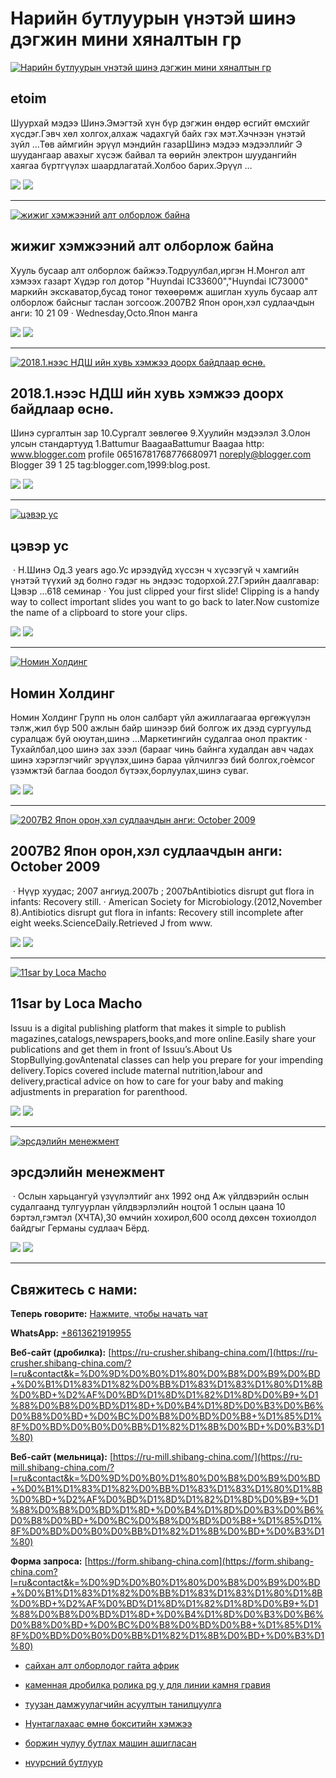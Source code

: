 # Нарийн бутлуурын үнэтэй шинэ дэгжин мини хяналтын гр

<a href="https://swt.shibang-china.com/?l=ru&img&k=%D0%9D%D0%B0%D1%80%D0%B8%D0%B9%D0%BD+%D0%B1%D1%83%D1%82%D0%BB%D1%83%D1%83%D1%80%D1%8B%D0%BD+%D2%AF%D0%BD%D1%8D%D1%82%D1%8D%D0%B9+%D1%88%D0%B8%D0%BD%D1%8D+%D0%B4%D1%8D%D0%B3%D0%B6%D0%B8%D0%BD+%D0%BC%D0%B8%D0%BD%D0%B8+%D1%85%D1%8F%D0%BD%D0%B0%D0%BB%D1%82%D1%8B%D0%BD+%D0%B3%D1%80" target="_blank">![Нарийн бутлуурын үнэтэй шинэ дэгжин мини хяналтын гр](http://static.shibang-china.com/all-800x300/941.jpg)</a>

## etoim
Шуурхай мэдээ Шинэ.Эмэгтэй хүн бүр дэгжин өндөр өсгийт өмсхийг хүсдэг.Гэвч хөл холгох,алхаж чадахгүй байх гэх мэт.Хэчнээн үнэтэй зүйл …Төв аймгийн эрүүл мэндийн газарШинэ мэдээ мэдээллийг Э шуудангаар авахыг хүсэж байвал та өөрийн электрон шуудангийн хаягаа бүртгүүлэх шаардлагатай.Холбоо барих.Эрүүл …


<a href="https://whatsapp.shibangsoft.com/WhatsApp.php" target="_blank" title="WhatsApp">![](http://static.shibang-china.com/icon/whatsapp.png)</a> <a href="https://swt.shibang-china.com/?l=ru&icon&k=%D0%9D%D0%B0%D1%80%D0%B8%D0%B9%D0%BD+%D0%B1%D1%83%D1%82%D0%BB%D1%83%D1%83%D1%80%D1%8B%D0%BD+%D2%AF%D0%BD%D1%8D%D1%82%D1%8D%D0%B9+%D1%88%D0%B8%D0%BD%D1%8D+%D0%B4%D1%8D%D0%B3%D0%B6%D0%B8%D0%BD+%D0%BC%D0%B8%D0%BD%D0%B8+%D1%85%D1%8F%D0%BD%D0%B0%D0%BB%D1%82%D1%8B%D0%BD+%D0%B3%D1%80" target="_blank">![](http://static.shibang-china.com/icon/chat-ru.png)</a>

---

<a href="https://swt.shibang-china.com/?l=ru&img&k=%D0%9D%D0%B0%D1%80%D0%B8%D0%B9%D0%BD+%D0%B1%D1%83%D1%82%D0%BB%D1%83%D1%83%D1%80%D1%8B%D0%BD+%D2%AF%D0%BD%D1%8D%D1%82%D1%8D%D0%B9+%D1%88%D0%B8%D0%BD%D1%8D+%D0%B4%D1%8D%D0%B3%D0%B6%D0%B8%D0%BD+%D0%BC%D0%B8%D0%BD%D0%B8+%D1%85%D1%8F%D0%BD%D0%B0%D0%BB%D1%82%D1%8B%D0%BD+%D0%B3%D1%80" target="_blank">![жижиг хэмжээний алт олборлож байна](http://static.shibang-china.com/all-800x300/970.jpg)</a>

## жижиг хэмжээний алт олборлож байна
Хууль бусаар алт олборлож байжээ.Тодруулбал,иргэн Н.Монгол алт хэмээх газарт Хүдэр гол дотор &quot;Huyndai IC33600&quot;,&quot;Huyndai IC73000&quot; маркийн экскаватор,бусад тоног төхөөрөмж ашиглан хууль бусаар алт олборлож байсныг таслан зогсоож.2007B2 Япон орон,хэл судлаачдын анги: 10 21 09&nbsp;&#0183;&#32;Wednesday,Octo.Япон манга


<a href="https://whatsapp.shibangsoft.com/WhatsApp.php" target="_blank" title="WhatsApp">![](http://static.shibang-china.com/icon/whatsapp.png)</a> <a href="https://swt.shibang-china.com/?l=ru&icon&k=%D0%9D%D0%B0%D1%80%D0%B8%D0%B9%D0%BD+%D0%B1%D1%83%D1%82%D0%BB%D1%83%D1%83%D1%80%D1%8B%D0%BD+%D2%AF%D0%BD%D1%8D%D1%82%D1%8D%D0%B9+%D1%88%D0%B8%D0%BD%D1%8D+%D0%B4%D1%8D%D0%B3%D0%B6%D0%B8%D0%BD+%D0%BC%D0%B8%D0%BD%D0%B8+%D1%85%D1%8F%D0%BD%D0%B0%D0%BB%D1%82%D1%8B%D0%BD+%D0%B3%D1%80" target="_blank">![](http://static.shibang-china.com/icon/chat-ru.png)</a>

---

<a href="https://swt.shibang-china.com/?l=ru&img&k=%D0%9D%D0%B0%D1%80%D0%B8%D0%B9%D0%BD+%D0%B1%D1%83%D1%82%D0%BB%D1%83%D1%83%D1%80%D1%8B%D0%BD+%D2%AF%D0%BD%D1%8D%D1%82%D1%8D%D0%B9+%D1%88%D0%B8%D0%BD%D1%8D+%D0%B4%D1%8D%D0%B3%D0%B6%D0%B8%D0%BD+%D0%BC%D0%B8%D0%BD%D0%B8+%D1%85%D1%8F%D0%BD%D0%B0%D0%BB%D1%82%D1%8B%D0%BD+%D0%B3%D1%80" target="_blank">![2018.1.нээс НДШ ийн хувь хэмжээ доорх байдлаар өснө.](http://static.shibang-china.com/all-800x300/727.jpg)</a>

## 2018.1.нээс НДШ ийн хувь хэмжээ доорх байдлаар өснө.
Шинэ сургалтын зар 10.Сургалт зөвлөгөө 9.Хуулийн мэдээлэл 3.Олон улсын стандартууд 1.Battumur BaagaaBattumur Baagaa http: www.blogger.com profile 06516781768776680971 noreply@blogger.com Blogger 39 1 25 tag:blogger.com,1999:blog.post.


<a href="https://whatsapp.shibangsoft.com/WhatsApp.php" target="_blank" title="WhatsApp">![](http://static.shibang-china.com/icon/whatsapp.png)</a> <a href="https://swt.shibang-china.com/?l=ru&icon&k=%D0%9D%D0%B0%D1%80%D0%B8%D0%B9%D0%BD+%D0%B1%D1%83%D1%82%D0%BB%D1%83%D1%83%D1%80%D1%8B%D0%BD+%D2%AF%D0%BD%D1%8D%D1%82%D1%8D%D0%B9+%D1%88%D0%B8%D0%BD%D1%8D+%D0%B4%D1%8D%D0%B3%D0%B6%D0%B8%D0%BD+%D0%BC%D0%B8%D0%BD%D0%B8+%D1%85%D1%8F%D0%BD%D0%B0%D0%BB%D1%82%D1%8B%D0%BD+%D0%B3%D1%80" target="_blank">![](http://static.shibang-china.com/icon/chat-ru.png)</a>

---

<a href="https://swt.shibang-china.com/?l=ru&img&k=%D0%9D%D0%B0%D1%80%D0%B8%D0%B9%D0%BD+%D0%B1%D1%83%D1%82%D0%BB%D1%83%D1%83%D1%80%D1%8B%D0%BD+%D2%AF%D0%BD%D1%8D%D1%82%D1%8D%D0%B9+%D1%88%D0%B8%D0%BD%D1%8D+%D0%B4%D1%8D%D0%B3%D0%B6%D0%B8%D0%BD+%D0%BC%D0%B8%D0%BD%D0%B8+%D1%85%D1%8F%D0%BD%D0%B0%D0%BB%D1%82%D1%8B%D0%BD+%D0%B3%D1%80" target="_blank">![цэвэр ус](http://static.shibang-china.com/all-800x300/846.jpg)</a>

## цэвэр ус
&nbsp;&#0183;&#32;Н.Шинэ Од.3 years ago.Ус ирээдүйд хүссэн ч хүсээгүй ч хамгийн үнэтэй түүхий эд болно гэдэг нь эндээс тодорхой.27.Гэрийн даалгавар: Цэвэр …618 семинар&nbsp;&#0183;&#32;You just clipped your first slide! Clipping is a handy way to collect important slides you want to go back to later.Now customize the name of a clipboard to store your clips.


<a href="https://whatsapp.shibangsoft.com/WhatsApp.php" target="_blank" title="WhatsApp">![](http://static.shibang-china.com/icon/whatsapp.png)</a> <a href="https://swt.shibang-china.com/?l=ru&icon&k=%D0%9D%D0%B0%D1%80%D0%B8%D0%B9%D0%BD+%D0%B1%D1%83%D1%82%D0%BB%D1%83%D1%83%D1%80%D1%8B%D0%BD+%D2%AF%D0%BD%D1%8D%D1%82%D1%8D%D0%B9+%D1%88%D0%B8%D0%BD%D1%8D+%D0%B4%D1%8D%D0%B3%D0%B6%D0%B8%D0%BD+%D0%BC%D0%B8%D0%BD%D0%B8+%D1%85%D1%8F%D0%BD%D0%B0%D0%BB%D1%82%D1%8B%D0%BD+%D0%B3%D1%80" target="_blank">![](http://static.shibang-china.com/icon/chat-ru.png)</a>

---

<a href="https://swt.shibang-china.com/?l=ru&img&k=%D0%9D%D0%B0%D1%80%D0%B8%D0%B9%D0%BD+%D0%B1%D1%83%D1%82%D0%BB%D1%83%D1%83%D1%80%D1%8B%D0%BD+%D2%AF%D0%BD%D1%8D%D1%82%D1%8D%D0%B9+%D1%88%D0%B8%D0%BD%D1%8D+%D0%B4%D1%8D%D0%B3%D0%B6%D0%B8%D0%BD+%D0%BC%D0%B8%D0%BD%D0%B8+%D1%85%D1%8F%D0%BD%D0%B0%D0%BB%D1%82%D1%8B%D0%BD+%D0%B3%D1%80" target="_blank">![Номин Холдинг](http://static.shibang-china.com/all-800x300/1443.jpg)</a>

## Номин Холдинг
Номин Холдинг Групп нь олон салбарт үйл ажиллагаагаа өргөжүүлэн тэлж,жил бүр 500 ажлын байр шинээр бий болгож их дээд сургуульд суралцаж буй оюутан,шинэ …Маркетингийн судалгаа онол практик&nbsp;&#0183;&#32;Тухайлбал,цоо шинэ зах зээл (барааг чинь байнга худалдан авч чадах шинэ хэрэглэгчийг эрүүлэх,шинэ бараа үйлчилгээ бий болгох,гоѐмсог үзэмжтэй баглаа боодол бүтээх,борлуулах,шинэ суваг.


<a href="https://whatsapp.shibangsoft.com/WhatsApp.php" target="_blank" title="WhatsApp">![](http://static.shibang-china.com/icon/whatsapp.png)</a> <a href="https://swt.shibang-china.com/?l=ru&icon&k=%D0%9D%D0%B0%D1%80%D0%B8%D0%B9%D0%BD+%D0%B1%D1%83%D1%82%D0%BB%D1%83%D1%83%D1%80%D1%8B%D0%BD+%D2%AF%D0%BD%D1%8D%D1%82%D1%8D%D0%B9+%D1%88%D0%B8%D0%BD%D1%8D+%D0%B4%D1%8D%D0%B3%D0%B6%D0%B8%D0%BD+%D0%BC%D0%B8%D0%BD%D0%B8+%D1%85%D1%8F%D0%BD%D0%B0%D0%BB%D1%82%D1%8B%D0%BD+%D0%B3%D1%80" target="_blank">![](http://static.shibang-china.com/icon/chat-ru.png)</a>

---

<a href="https://swt.shibang-china.com/?l=ru&img&k=%D0%9D%D0%B0%D1%80%D0%B8%D0%B9%D0%BD+%D0%B1%D1%83%D1%82%D0%BB%D1%83%D1%83%D1%80%D1%8B%D0%BD+%D2%AF%D0%BD%D1%8D%D1%82%D1%8D%D0%B9+%D1%88%D0%B8%D0%BD%D1%8D+%D0%B4%D1%8D%D0%B3%D0%B6%D0%B8%D0%BD+%D0%BC%D0%B8%D0%BD%D0%B8+%D1%85%D1%8F%D0%BD%D0%B0%D0%BB%D1%82%D1%8B%D0%BD+%D0%B3%D1%80" target="_blank">![2007B2 Япон орон,хэл судлаачдын анги: October 2009](http://static.shibang-china.com/all-800x300/190.jpg)</a>

## 2007B2 Япон орон,хэл судлаачдын анги: October 2009
&nbsp;&#0183;&#32;Нүүр хуудас; 2007 ангиуд.2007b ; 2007bAntibiotics disrupt gut flora in infants: Recovery still.&nbsp;&#0183;&#32;American Society for Microbiology.(2012,November 8).Antibiotics disrupt gut flora in infants: Recovery still incomplete after eight weeks.ScienceDaily.Retrieved J from www.


<a href="https://whatsapp.shibangsoft.com/WhatsApp.php" target="_blank" title="WhatsApp">![](http://static.shibang-china.com/icon/whatsapp.png)</a> <a href="https://swt.shibang-china.com/?l=ru&icon&k=%D0%9D%D0%B0%D1%80%D0%B8%D0%B9%D0%BD+%D0%B1%D1%83%D1%82%D0%BB%D1%83%D1%83%D1%80%D1%8B%D0%BD+%D2%AF%D0%BD%D1%8D%D1%82%D1%8D%D0%B9+%D1%88%D0%B8%D0%BD%D1%8D+%D0%B4%D1%8D%D0%B3%D0%B6%D0%B8%D0%BD+%D0%BC%D0%B8%D0%BD%D0%B8+%D1%85%D1%8F%D0%BD%D0%B0%D0%BB%D1%82%D1%8B%D0%BD+%D0%B3%D1%80" target="_blank">![](http://static.shibang-china.com/icon/chat-ru.png)</a>

---

<a href="https://swt.shibang-china.com/?l=ru&img&k=%D0%9D%D0%B0%D1%80%D0%B8%D0%B9%D0%BD+%D0%B1%D1%83%D1%82%D0%BB%D1%83%D1%83%D1%80%D1%8B%D0%BD+%D2%AF%D0%BD%D1%8D%D1%82%D1%8D%D0%B9+%D1%88%D0%B8%D0%BD%D1%8D+%D0%B4%D1%8D%D0%B3%D0%B6%D0%B8%D0%BD+%D0%BC%D0%B8%D0%BD%D0%B8+%D1%85%D1%8F%D0%BD%D0%B0%D0%BB%D1%82%D1%8B%D0%BD+%D0%B3%D1%80" target="_blank">![11sar by Loca Macho](http://static.shibang-china.com/all-800x300/1507.jpg)</a>

## 11sar by Loca Macho
Issuu is a digital publishing platform that makes it simple to publish magazines,catalogs,newspapers,books,and more online.Easily share your publications and get them in front of Issuu’s.About Us StopBullying.govAntenatal classes can help you prepare for your impending delivery.Topics covered include maternal nutrition,labour and delivery,practical advice on how to care for your baby and making adjustments in preparation for parenthood.


<a href="https://whatsapp.shibangsoft.com/WhatsApp.php" target="_blank" title="WhatsApp">![](http://static.shibang-china.com/icon/whatsapp.png)</a> <a href="https://swt.shibang-china.com/?l=ru&icon&k=%D0%9D%D0%B0%D1%80%D0%B8%D0%B9%D0%BD+%D0%B1%D1%83%D1%82%D0%BB%D1%83%D1%83%D1%80%D1%8B%D0%BD+%D2%AF%D0%BD%D1%8D%D1%82%D1%8D%D0%B9+%D1%88%D0%B8%D0%BD%D1%8D+%D0%B4%D1%8D%D0%B3%D0%B6%D0%B8%D0%BD+%D0%BC%D0%B8%D0%BD%D0%B8+%D1%85%D1%8F%D0%BD%D0%B0%D0%BB%D1%82%D1%8B%D0%BD+%D0%B3%D1%80" target="_blank">![](http://static.shibang-china.com/icon/chat-ru.png)</a>

---

<a href="https://swt.shibang-china.com/?l=ru&img&k=%D0%9D%D0%B0%D1%80%D0%B8%D0%B9%D0%BD+%D0%B1%D1%83%D1%82%D0%BB%D1%83%D1%83%D1%80%D1%8B%D0%BD+%D2%AF%D0%BD%D1%8D%D1%82%D1%8D%D0%B9+%D1%88%D0%B8%D0%BD%D1%8D+%D0%B4%D1%8D%D0%B3%D0%B6%D0%B8%D0%BD+%D0%BC%D0%B8%D0%BD%D0%B8+%D1%85%D1%8F%D0%BD%D0%B0%D0%BB%D1%82%D1%8B%D0%BD+%D0%B3%D1%80" target="_blank">![эрсдэлийн менежмент](http://static.shibang-china.com/all-800x300/1503.jpg)</a>

## эрсдэлийн менежмент
&nbsp;&#0183;&#32;Ослын харьцангуй үзүүлэлтийг анх 1992 онд Аж үйлдвэрийн ослын судалгаанд тулгуурлан үйлдвэрлэлийн ноцтой 1 ослын цаана 10 бэртэл,гэмтэл (ХЧТА),30 өмчийн хохирол,600 осолд дөхсөн тохиолдол байдгыг Германы судлаач Бёрд.

<a href="https://whatsapp.shibangsoft.com/WhatsApp.php" target="_blank" title="WhatsApp">![](http://static.shibang-china.com/icon/whatsapp.png)</a> <a href="https://swt.shibang-china.com/?l=ru&icon&k=%D0%9D%D0%B0%D1%80%D0%B8%D0%B9%D0%BD+%D0%B1%D1%83%D1%82%D0%BB%D1%83%D1%83%D1%80%D1%8B%D0%BD+%D2%AF%D0%BD%D1%8D%D1%82%D1%8D%D0%B9+%D1%88%D0%B8%D0%BD%D1%8D+%D0%B4%D1%8D%D0%B3%D0%B6%D0%B8%D0%BD+%D0%BC%D0%B8%D0%BD%D0%B8+%D1%85%D1%8F%D0%BD%D0%B0%D0%BB%D1%82%D1%8B%D0%BD+%D0%B3%D1%80" target="_blank">![](http://static.shibang-china.com/icon/chat-ru.png)</a>

---
## Свяжитесь с нами:

**Теперь говорите:** [Нажмите, чтобы начать чат](https://swt.shibang-china.com?l=ru&contact&k=%D0%9D%D0%B0%D1%80%D0%B8%D0%B9%D0%BD+%D0%B1%D1%83%D1%82%D0%BB%D1%83%D1%83%D1%80%D1%8B%D0%BD+%D2%AF%D0%BD%D1%8D%D1%82%D1%8D%D0%B9+%D1%88%D0%B8%D0%BD%D1%8D+%D0%B4%D1%8D%D0%B3%D0%B6%D0%B8%D0%BD+%D0%BC%D0%B8%D0%BD%D0%B8+%D1%85%D1%8F%D0%BD%D0%B0%D0%BB%D1%82%D1%8B%D0%BD+%D0%B3%D1%80)

**WhatsApp:**  [+8613621919955](https://whatsapp.shibangsoft.com/WhatsApp.php)

**Веб-сайт (дробилка):** [https://ru-crusher.shibang-china.com/](https://ru-crusher.shibang-china.com/?l=ru&contact&k=%D0%9D%D0%B0%D1%80%D0%B8%D0%B9%D0%BD+%D0%B1%D1%83%D1%82%D0%BB%D1%83%D1%83%D1%80%D1%8B%D0%BD+%D2%AF%D0%BD%D1%8D%D1%82%D1%8D%D0%B9+%D1%88%D0%B8%D0%BD%D1%8D+%D0%B4%D1%8D%D0%B3%D0%B6%D0%B8%D0%BD+%D0%BC%D0%B8%D0%BD%D0%B8+%D1%85%D1%8F%D0%BD%D0%B0%D0%BB%D1%82%D1%8B%D0%BD+%D0%B3%D1%80)

**Веб-сайт (мельница):** [https://ru-mill.shibang-china.com/](https://ru-mill.shibang-china.com/?l=ru&contact&k=%D0%9D%D0%B0%D1%80%D0%B8%D0%B9%D0%BD+%D0%B1%D1%83%D1%82%D0%BB%D1%83%D1%83%D1%80%D1%8B%D0%BD+%D2%AF%D0%BD%D1%8D%D1%82%D1%8D%D0%B9+%D1%88%D0%B8%D0%BD%D1%8D+%D0%B4%D1%8D%D0%B3%D0%B6%D0%B8%D0%BD+%D0%BC%D0%B8%D0%BD%D0%B8+%D1%85%D1%8F%D0%BD%D0%B0%D0%BB%D1%82%D1%8B%D0%BD+%D0%B3%D1%80)

**Форма запроса:** [https://form.shibang-china.com](https://form.shibang-china.com?l=ru&contact&k=%D0%9D%D0%B0%D1%80%D0%B8%D0%B9%D0%BD+%D0%B1%D1%83%D1%82%D0%BB%D1%83%D1%83%D1%80%D1%8B%D0%BD+%D2%AF%D0%BD%D1%8D%D1%82%D1%8D%D0%B9+%D1%88%D0%B8%D0%BD%D1%8D+%D0%B4%D1%8D%D0%B3%D0%B6%D0%B8%D0%BD+%D0%BC%D0%B8%D0%BD%D0%B8+%D1%85%D1%8F%D0%BD%D0%B0%D0%BB%D1%82%D1%8B%D0%BD+%D0%B3%D1%80)

* [сайхан алт олборлодог гайта африк](../127/%D1%81%D0%B0%D0%B9%D1%85%D0%B0%D0%BD%20%D0%B0%D0%BB%D1%82%20%D0%BE%D0%BB%D0%B1%D0%BE%D1%80%D0%BB%D0%BE%D0%B4%D0%BE%D0%B3%20%D0%B3%D0%B0%D0%B9%D1%82%D0%B0%20%D0%B0%D1%84%D1%80%D0%B8%D0%BA.md)

* [каменная дробилка ролика pg y для линии камня гравия](../126/%D0%BA%D0%B0%D0%BC%D0%B5%D0%BD%D0%BD%D0%B0%D1%8F%20%D0%B4%D1%80%D0%BE%D0%B1%D0%B8%D0%BB%D0%BA%D0%B0%20%D1%80%D0%BE%D0%BB%D0%B8%D0%BA%D0%B0%20pg%20y%20%D0%B4%D0%BB%D1%8F%20%D0%BB%D0%B8%D0%BD%D0%B8%D0%B8%20%D0%BA%D0%B0%D0%BC%D0%BD%D1%8F%20%D0%B3%D1%80%D0%B0%D0%B2%D0%B8%D1%8F.md)

* [туузан дамжуулагчийн асуултын танилцуулга](../128/%D1%82%D1%83%D1%83%D0%B7%D0%B0%D0%BD%20%D0%B4%D0%B0%D0%BC%D0%B6%D1%83%D1%83%D0%BB%D0%B0%D0%B3%D1%87%D0%B8%D0%B9%D0%BD%20%D0%B0%D1%81%D1%83%D1%83%D0%BB%D1%82%D1%8B%D0%BD%20%D1%82%D0%B0%D0%BD%D0%B8%D0%BB%D1%86%D1%83%D1%83%D0%BB%D0%B3%D0%B0.md)

* [Нунтаглахаас өмнө бокситийн хэмжээ](../126/%D0%9D%D1%83%D0%BD%D1%82%D0%B0%D0%B3%D0%BB%D0%B0%D1%85%D0%B0%D0%B0%D1%81%20%D3%A9%D0%BC%D0%BD%D3%A9%20%D0%B1%D0%BE%D0%BA%D1%81%D0%B8%D1%82%D0%B8%D0%B9%D0%BD%20%D1%85%D1%8D%D0%BC%D0%B6%D1%8D%D1%8D.md)

* [боржин чулуу бутлах машин ашигласан](../129/%D0%B1%D0%BE%D1%80%D0%B6%D0%B8%D0%BD%20%D1%87%D1%83%D0%BB%D1%83%D1%83%20%D0%B1%D1%83%D1%82%D0%BB%D0%B0%D1%85%20%D0%BC%D0%B0%D1%88%D0%B8%D0%BD%20%D0%B0%D1%88%D0%B8%D0%B3%D0%BB%D0%B0%D1%81%D0%B0%D0%BD.md)

* [нүүрсний бутлуур](../126/%D0%BD%D2%AF%D2%AF%D1%80%D1%81%D0%BD%D0%B8%D0%B9%20%D0%B1%D1%83%D1%82%D0%BB%D1%83%D1%83%D1%80.md)